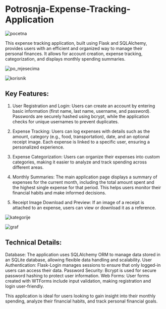 # Potrosnja-Expense-Tracking-Application
![pocetna](https://github.com/user-attachments/assets/437b6388-2aa6-479e-9f79-c343be6d3ecf)

This expense tracking application, built using Flask and SQLAlchemy, provides users with an efficient and organized way to manage their personal finances. It allows for account creation, expense tracking, categorization, and displays monthly spending summaries.

![po_mjesecima](https://github.com/user-attachments/assets/38816944-4eab-40d2-9c1b-95ae2dd06ab2)

![korisnik](https://github.com/user-attachments/assets/18cd6c92-69d5-40e1-9b50-ec0c4c3d2154)


## Key Features:
  1. User Registration and Login: Users can create an account by entering basic information (first name, last name, username, and password). Passwords are securely hashed using bcrypt, while the application checks for unique usernames to prevent duplicates.
  
  2. Expense Tracking: Users can log expenses with details such as the amount, category (e.g., food, transportation), date, and an optional receipt image. Each expense is linked to a specific user, ensuring a personalized experience.
  
  3. Expense Categorization: Users can organize their expenses into custom categories, making it easier to analyze and track spending across different areas.
  
  4. Monthly Summaries: The main application page displays a summary of expenses for the current month, including the total amount spent and the highest single expense for that period. This helps users monitor their financial habits and make informed decisions.
  
  5. Receipt Image Download and Preview: If an image of a receipt is attached to an expense, users can view or download it as a reference.

![kategorije](https://github.com/user-attachments/assets/c83a114a-9a81-4243-8a59-004da9ccb2de)

![graf](https://github.com/user-attachments/assets/972c1e0d-e832-473a-891e-31433c4fde49)


## Technical Details:
  Database: The application uses SQLAlchemy ORM to manage data stored in an SQLite database, allowing flexible data handling and scalability.
  User Authentication: Flask-Login manages sessions to ensure that only logged-in users can access their data.
  Password Security: Bcrypt is used for secure password hashing to protect user information.
  Web Forms: User forms created with WTForms include input validation, making registration and login user-friendly.
  
This application is ideal for users looking to gain insight into their monthly spending, analyze their financial habits, and track personal financial goals.
